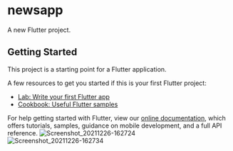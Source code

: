 # newsapp

A new Flutter project.

## Getting Started

This project is a starting point for a Flutter application.

A few resources to get you started if this is your first Flutter project:

- [Lab: Write your first Flutter app](https://flutter.dev/docs/get-started/codelab)
- [Cookbook: Useful Flutter samples](https://flutter.dev/docs/cookbook)

For help getting started with Flutter, view our
[online documentation](https://flutter.dev/docs), which offers tutorials,
samples, guidance on mobile development, and a full API reference.
![Screenshot_20211226-162724](https://user-images.githubusercontent.com/78818443/147412818-b8a2ac6d-662d-4152-96a2-0acdc7dbcf26.jpg)
![Screenshot_20211226-162734](https://user-images.githubusercontent.com/78818443/147412822-87c956c6-527f-479b-9d5d-b54843641727.jpg)
